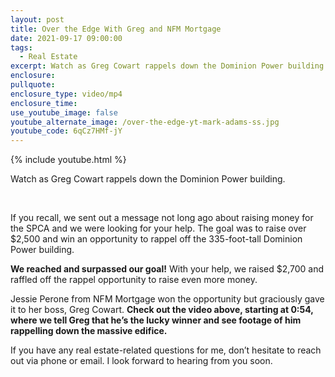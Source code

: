 ```yaml
---
layout: post
title: Over the Edge With Greg and NFM Mortgage
date: 2021-09-17 09:00:00
tags:
  - Real Estate
excerpt: Watch as Greg Cowart rappels down the Dominion Power building.
enclosure:
pullquote:
enclosure_type: video/mp4
enclosure_time:
use_youtube_image: false
youtube_alternate_image: /over-the-edge-yt-mark-adams-ss.jpg
youtube_code: 6qCz7HMf-jY
---
```

{% include youtube.html %}

Watch as Greg Cowart rappels down the Dominion Power building.

<center>&nbsp;</center>

If you recall, we sent out a message not long ago about raising money for the SPCA and we were looking for your help. The goal was to raise over $2,500 and win an opportunity to rappel off the 335-foot-tall Dominion Power building.&nbsp;

**We reached and surpassed our goal\!** With your help, we raised $2,700 and raffled off the rappel opportunity to raise even more money.&nbsp;

Jessie Perone from NFM Mortgage won the opportunity but graciously gave it to her boss, Greg Cowart. **Check out the video above, starting at 0:54, where we tell Greg that he’s the lucky winner and see footage of him rappelling down the massive edifice.**

If you have any real estate-related questions for me, don’t hesitate to reach out via phone or email. I look forward to hearing from you soon.
